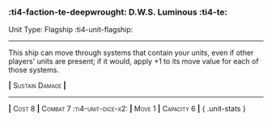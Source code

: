### :ti4-faction-te-deepwrought: **D.W.S. Luminous** :ti4-te:

Unit Type: Flagship :ti4-unit-flagship:

---

This ship can move through systems that contain your units, even if other players' units are present; if it would, apply +1 to its move value for each of those systems.

__|__ <span style="font-variant:small-caps;">Sustain Damage</span> __|__

---

__|__ <span style="font-variant:small-caps;">Cost 8</span> __|__ <span style="font-variant:small-caps;">Combat 7 :ti4-unit-dice-x2:</span> __|__ <span style="font-variant:small-caps;">Move 1</span> __|__ <span style="font-variant:small-caps;">Capacity 6</span> __|__
{ .unit-stats }
